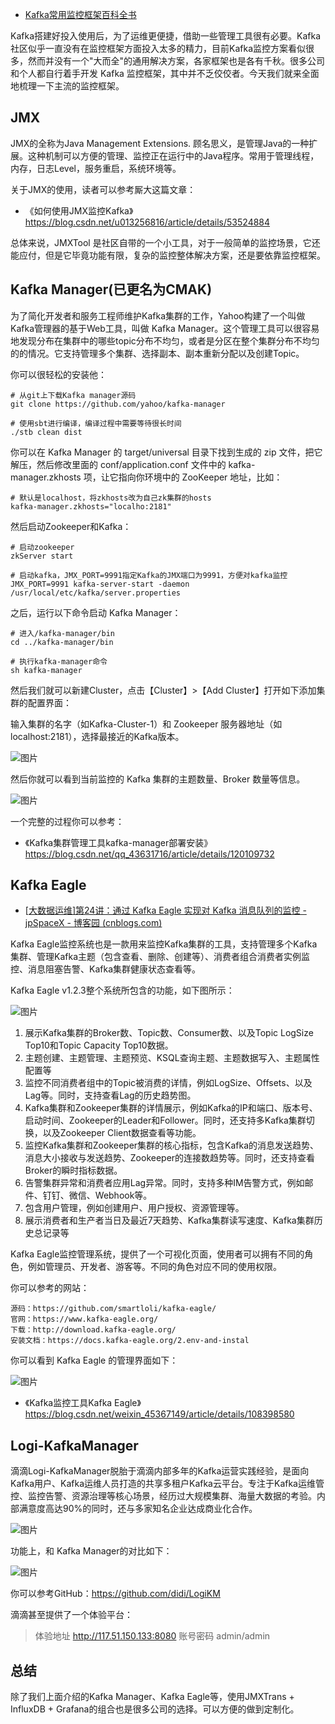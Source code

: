 - [Kafka常用监控框架百科全书](https://mp.weixin.qq.com/s/6URS-Qrid9YgveOD470mkA)

Kafka搭建好投入使用后，为了运维更便捷，借助一些管理工具很有必要。Kafka社区似乎一直没有在监控框架方面投入太多的精力，目前Kafka监控方案看似很多，然而并没有一个"大而全"的通用解决方案，各家框架也是各有千秋。很多公司和个人都自行着手开发 Kafka 监控框架，其中并不乏佼佼者。今天我们就来全面地梳理一下主流的监控框架。

## JMX

JMX的全称为Java Management Extensions. 顾名思义，是管理Java的一种扩展。这种机制可以方便的管理、监控正在运行中的Java程序。常用于管理线程，内存，日志Level，服务重启，系统环境等。

关于JMX的使用，读者可以参考厮大这篇文章：

- 《如何使用JMX监控Kafka》https://blog.csdn.net/u013256816/article/details/53524884

总体来说，JMXTool 是社区自带的一个小工具，对于一般简单的监控场景，它还能应付，但是它毕竟功能有限，复杂的监控整体解决方案，还是要依靠监控框架。

## Kafka Manager(已更名为CMAK)

为了简化开发者和服务工程师维护Kafka集群的工作，Yahoo构建了一个叫做Kafka管理器的基于Web工具，叫做 Kafka  Manager。这个管理工具可以很容易地发现分布在集群中的哪些topic分布不均匀，或者是分区在整个集群分布不均匀的的情况。它支持管理多个集群、选择副本、副本重新分配以及创建Topic。

你可以很轻松的安装他：

```
# 从git上下载Kafka manager源码
git clone https://github.com/yahoo/kafka-manager

# 使用sbt进行编译，编译过程中需要等待很长时间
./stb clean dist
```

你可以在 Kafka Manager 的 target/universal 目录下找到生成的 zip 文件，把它解压，然后修改里面的  conf/application.conf 文件中的 kafka-manager.zkhosts 项，让它指向你环境中的 ZooKeeper  地址，比如：

```
# 默认是localhost，将zkhosts改为自己zk集群的hosts
kafka-manager.zkhosts="localho:2181"
```

然后启动Zookeeper和Kafka：

```
# 启动zookeeper
zkServer start

# 启动kafka，JMX_PORT=9991指定Kafka的JMX端口为9991，方便对kafka监控
JMX_PORT=9991 kafka-server-start -daemon /usr/local/etc/kafka/server.properties
```

之后，运行以下命令启动 Kafka Manager：

```
# 进入/kafka-manager/bin
cd ../kafka-manager/bin

# 执行kafka-manager命令
sh kafka-manager
```

然后我们就可以新建Cluster，点击【Cluster】>【Add Cluster】打开如下添加集群的配置界面：

输入集群的名字（如Kafka-Cluster-1）和 Zookeeper 服务器地址（如localhost:2181），选择最接近的Kafka版本。

![图片](https://mmbiz.qpic.cn/mmbiz_png/UdK9ByfMT2PPnVN95dLeibDBmQd54N1PThtibT2ib2XsUG33tCicKae308By1Ccq0ZD0eibbtdNXhKt1BicVqAlra79A/640?wx_fmt=png&tp=webp&wxfrom=5&wx_lazy=1&wx_co=1)

然后你就可以看到当前监控的 Kafka 集群的主题数量、Broker 数量等信息。

![图片](https://mmbiz.qpic.cn/mmbiz_png/UdK9ByfMT2PPnVN95dLeibDBmQd54N1PT1Cnure8Exf3JpaeGXRPVLFcK0loyTvtqqcl5hibpCK5QFHCxH15Uoog/640?wx_fmt=png&tp=webp&wxfrom=5&wx_lazy=1&wx_co=1)

一个完整的过程你可以参考：

- 《Kafka集群管理工具kafka-manager部署安装》https://blog.csdn.net/qq_43631716/article/details/120109732

## Kafka Eagle

- [[大数据运维\]第24讲：通过 Kafka Eagle 实现对 Kafka 消息队列的监控 - jpSpaceX - 博客园 (cnblogs.com)](https://www.cnblogs.com/jpSpaceX/articles/15032843.html)

Kafka Eagle监控系统也是一款用来监控Kafka集群的工具，支持管理多个Kafka集群、管理Kafka主题（包含查看、删除、创建等）、消费者组合消费者实例监控、消息阻塞告警、Kafka集群健康状态查看等。

Kafka Eagle v1.2.3整个系统所包含的功能，如下图所示：

![图片](https://mmbiz.qpic.cn/mmbiz_png/UdK9ByfMT2PPnVN95dLeibDBmQd54N1PTrYWCrOANlCO51EID7ZeXc8aenxqebLdXnL2b8oRDgiaGJjnnUx2YAmA/640?wx_fmt=png&tp=webp&wxfrom=5&wx_lazy=1&wx_co=1)

1. 展示Kafka集群的Broker数、Topic数、Consumer数、以及Topic LogSize Top10和Topic Capacity Top10数据。
2. 主题创建、主题管理、主题预览、KSQL查询主题、主题数据写入、主题属性配置等
3. 监控不同消费者组中的Topic被消费的详情，例如LogSize、Offsets、以及Lag等。同时，支持查看Lag的历史趋势图。
4. Kafka集群和Zookeeper集群的详情展示，例如Kafka的IP和端口、版本号、启动时间、Zookeeper的Leader和Follower。同时，还支持多Kafka集群切换，以及Zookeeper Client数据查看等功能。
5. 监控Kafka集群和Zookeeper集群的核心指标，包含Kafka的消息发送趋势、消息大小接收与发送趋势、Zookeeper的连接数趋势等。同时，还支持查看Broker的瞬时指标数据。
6. 告警集群异常和消费者应用Lag异常。同时，支持多种IM告警方式，例如邮件、钉钉、微信、Webhook等。
7. 包含用户管理，例如创建用户、用户授权、资源管理等。
8. 展示消费者和生产者当日及最近7天趋势、Kafka集群读写速度、Kafka集群历史总记录等

Kafka Eagle监控管理系统，提供了一个可视化页面，使用者可以拥有不同的角色，例如管理员、开发者、游客等。不同的角色对应不同的使用权限。

你可以参考的网站：

```
源码：https://github.com/smartloli/kafka-eagle/
官网：https://www.kafka-eagle.org/
下载：http://download.kafka-eagle.org/
安装文档：https://docs.kafka-eagle.org/2.env-and-instal
```

你可以看到 Kafka Eagle 的管理界面如下：

![图片](https://mmbiz.qpic.cn/mmbiz_png/UdK9ByfMT2PPnVN95dLeibDBmQd54N1PTSokYYzZpqQW2NSPyZK5TfpufbhLo8kz15ADkcXByuADeSX96tjo7Lw/640?wx_fmt=png&tp=webp&wxfrom=5&wx_lazy=1&wx_co=1)

- 《Kafka监控工具Kafka Eagle》https://blog.csdn.net/weixin_45367149/article/details/108398580

## Logi-KafkaManager

滴滴Logi-KafkaManager脱胎于滴滴内部多年的Kafka运营实践经验，是面向Kafka用户、Kafka运维人员打造的共享多租户Kafka云平台。专注于Kafka运维管控、监控告警、资源治理等核心场景，经历过大规模集群、海量大数据的考验。内部满意度高达90%的同时，还与多家知名企业达成商业化合作。

![图片](https://mmbiz.qpic.cn/mmbiz_png/UdK9ByfMT2PPnVN95dLeibDBmQd54N1PTp7nn3wWjeuxO5Qkicha2R4E23CE9cHEib7D6UUT3yWicwM1bFRiaiaYVJ1w/640?wx_fmt=png&tp=webp&wxfrom=5&wx_lazy=1&wx_co=1)

功能上，和 Kafka Manager的对比如下：

![图片](https://mmbiz.qpic.cn/mmbiz_png/UdK9ByfMT2PPnVN95dLeibDBmQd54N1PTy5d2u6JGWKwhuHxh4aed03vf0nQtCfibniclwSSt1FqwicBLfNAefrMhw/640?wx_fmt=png&tp=webp&wxfrom=5&wx_lazy=1&wx_co=1)

你可以参考GitHub：https://github.com/didi/LogiKM

滴滴甚至提供了一个体验平台：

> 体验地址 http://117.51.150.133:8080 账号密码 admin/admin

## 总结

除了我们上面介绍的Kafka Manager、Kafka Eagle等，使用JMXTrans + InfluxDB + Grafana的组合也是很多公司的选择。可以方便的做到定制化。
